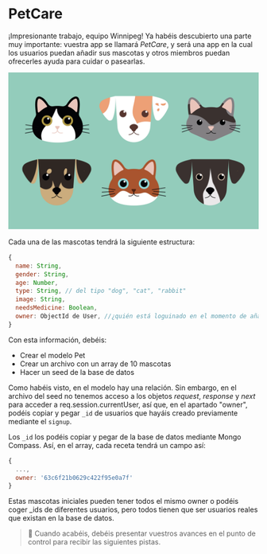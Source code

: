 # PetCare

¡Impresionante trabajo, equipo Winnipeg! Ya habéis descubierto una parte muy importante: vuestra app se llamará *PetCare*, y será una app en la cual los usuarios puedan añadir sus mascotas y otros miembros puedan ofrecerles ayuda para cuidar o pasearlas.

![](pets.webp)

Cada una de las mascotas tendrá la siguiente estructura:

```js
{
  name: String, 
  gender: String, 
  age: Number, 
  type: String, // del tipo "dog", "cat", "rabbit"
  image: String,
  needsMedicine: Boolean, 
  owner: ObjectId de User, //¿quién está loguinado en el momento de añadir la mascota?
}
```

Con esta información, debéis:
- Crear el modelo Pet
- Crear un archivo con un array de 10 mascotas
- Hacer un seed de la base de datos

Como habéis visto, en el modelo hay una relación. Sin embargo, en el archivo del seed no tenemos acceso a los objetos *request*, *response* y *next* para acceder a req.session.currentUser, así que, en el apartado "owner", podéis copiar y pegar `_id` de usuarios que hayáis creado previamente mediante el `signup`. 

Los `_id` los podéis copiar y pegar de la base de datos mediante Mongo Compass. Así, en el array, cada receta tendrá un campo así:

```js
{
  ...,
  owner: '63c6f21b0629c422f95e0a7f'
}
```

Estas mascotas iniciales pueden tener todos el mismo owner o podéis coger _ids de diferentes usuarios, pero todos tienen que ser usuarios reales que existan en la base de datos.

> 📍 Cuando acabéis, debéis presentar vuestros avances en el punto de control para recibir las siguientes pistas.


